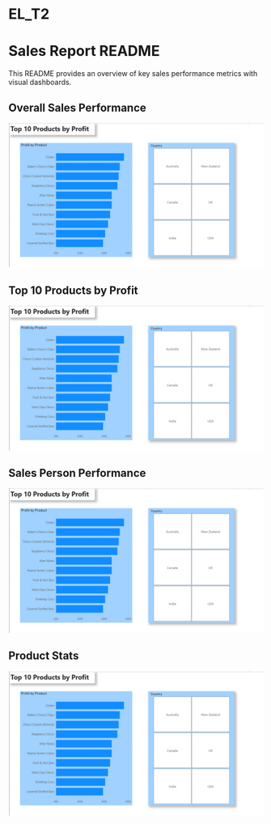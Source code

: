 # EL_T2
# Sales Report README

This README provides an overview of key sales performance metrics with visual dashboards.

## Overall Sales Performance
![image alt](https://github.com/m3124/EL_T2/blob/e7d1d00e736e504690810b3ad9aff8d6dc5338d0/Screenshot%202025-09-24%20193410.png)

## Top 10 Products by Profit
![image alt](https://github.com/m3124/EL_T2/blob/e7d1d00e736e504690810b3ad9aff8d6dc5338d0/Screenshot%202025-09-24%20193410.png)

## Sales Person Performance
![image alt](https://github.com/m3124/EL_T2/blob/e7d1d00e736e504690810b3ad9aff8d6dc5338d0/Screenshot%202025-09-24%20193410.png)

## Product Stats
![image alt](https://github.com/m3124/EL_T2/blob/e7d1d00e736e504690810b3ad9aff8d6dc5338d0/Screenshot%202025-09-24%20193410.png)
